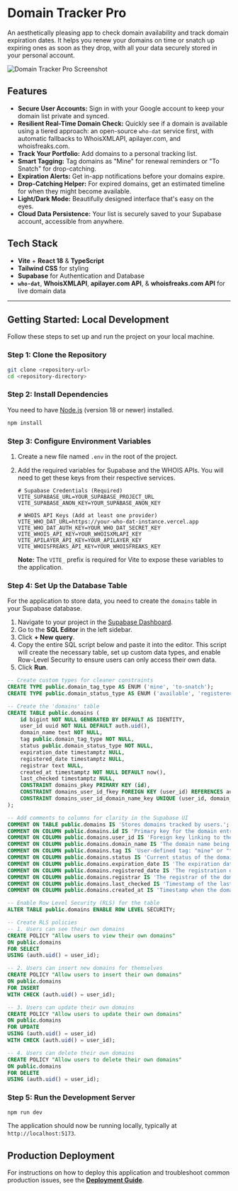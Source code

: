 # Domain Tracker Pro

An aesthetically pleasing app to check domain availability and track domain expiration dates. It helps you renew your domains on time or snatch up expiring ones as soon as they drop, with all your data securely stored in your personal account.

![Domain Tracker Pro Screenshot](https://picsum.photos/1200/600)

## Features

*   **Secure User Accounts:** Sign in with your Google account to keep your domain list private and synced.
*   **Resilient Real-Time Domain Check:** Quickly see if a domain is available using a tiered approach: an open-source `who-dat` service first, with automatic fallbacks to WhoisXMLAPI, apilayer.com, and whoisfreaks.com.
*   **Track Your Portfolio:** Add domains to a personal tracking list.
*   **Smart Tagging:** Tag domains as "Mine" for renewal reminders or "To Snatch" for drop-catching.
*   **Expiration Alerts:** Get in-app notifications before your domains expire.
*   **Drop-Catching Helper:** For expired domains, get an estimated timeline for when they might become available.
*   **Light/Dark Mode:** Beautifully designed interface that's easy on the eyes.
*   **Cloud Data Persistence:** Your list is securely saved to your Supabase account, accessible from anywhere.

## Tech Stack

*   **Vite** + **React 18** & **TypeScript**
*   **Tailwind CSS** for styling
*   **Supabase** for Authentication and Database
*   **`who-dat`**, **WhoisXMLAPI**, **apilayer.com API**, & **whoisfreaks.com API** for live domain data

---

## Getting Started: Local Development

Follow these steps to set up and run the project on your local machine.

### Step 1: Clone the Repository

```bash
git clone <repository-url>
cd <repository-directory>
```

### Step 2: Install Dependencies

You need to have [Node.js](https://nodejs.org/) (version 18 or newer) installed.

```bash
npm install
```

### Step 3: Configure Environment Variables

1.  Create a new file named `.env` in the root of the project.
2.  Add the required variables for Supabase and the WHOIS APIs. You will need to get these keys from their respective services.

    ```env
    # Supabase Credentials (Required)
    VITE_SUPABASE_URL=YOUR_SUPABASE_PROJECT_URL
    VITE_SUPABASE_ANON_KEY=YOUR_SUPABASE_ANON_KEY

    # WHOIS API Keys (Add at least one provider)
    VITE_WHO_DAT_URL=https://your-who-dat-instance.vercel.app
    VITE_WHO_DAT_AUTH_KEY=YOUR_WHO_DAT_SECRET_KEY
    VITE_WHOIS_API_KEY=YOUR_WHOISXMLAPI_KEY
    VITE_APILAYER_API_KEY=YOUR_APILAYER_KEY
    VITE_WHOISFREAKS_API_KEY=YOUR_WHOISFREAKS_KEY
    ```

    **Note:** The `VITE_` prefix is required for Vite to expose these variables to the application.

### Step 4: Set Up the Database Table

For the application to store data, you need to create the `domains` table in your Supabase database.

1.  Navigate to your project in the [Supabase Dashboard](https://app.supabase.com/).
2.  Go to the **SQL Editor** in the left sidebar.
3.  Click **+ New query**.
4.  Copy the entire SQL script below and paste it into the editor. This script will create the necessary table, set up custom data types, and enable Row-Level Security to ensure users can only access their own data.
5.  Click **Run**.

```sql
-- Create custom types for cleaner constraints
CREATE TYPE public.domain_tag_type AS ENUM ('mine', 'to-snatch');
CREATE TYPE public.domain_status_type AS ENUM ('available', 'registered', 'expired', 'dropped', 'unknown');

-- Create the 'domains' table
CREATE TABLE public.domains (
    id bigint NOT NULL GENERATED BY DEFAULT AS IDENTITY,
    user_id uuid NOT NULL DEFAULT auth.uid(),
    domain_name text NOT NULL,
    tag public.domain_tag_type NOT NULL,
    status public.domain_status_type NOT NULL,
    expiration_date timestamptz NULL,
    registered_date timestamptz NULL,
    registrar text NULL,
    created_at timestamptz NOT NULL DEFAULT now(),
    last_checked timestamptz NULL,
    CONSTRAINT domains_pkey PRIMARY KEY (id),
    CONSTRAINT domains_user_id_fkey FOREIGN KEY (user_id) REFERENCES auth.users (id) ON DELETE CASCADE,
    CONSTRAINT domains_user_id_domain_name_key UNIQUE (user_id, domain_name)
);

-- Add comments to columns for clarity in the Supabase UI
COMMENT ON TABLE public.domains IS 'Stores domains tracked by users.';
COMMENT ON COLUMN public.domains.id IS 'Primary key for the domain entry.';
COMMENT ON COLUMN public.domains.user_id IS 'Foreign key linking to the user who owns this entry.';
COMMENT ON COLUMN public.domains.domain_name IS 'The domain name being tracked.';
COMMENT ON COLUMN public.domains.tag IS 'User-defined tag: "mine" or "to-snatch".';
COMMENT ON COLUMN public.domains.status IS 'Current status of the domain.';
COMMENT ON COLUMN public.domains.expiration_date IS 'The expiration date of the domain.';
COMMENT ON COLUMN public.domains.registered_date IS 'The registration date of the domain.';
COMMENT ON COLUMN public.domains.registrar IS 'The registrar of the domain.';
COMMENT ON COLUMN public.domains.last_checked IS 'Timestamp of the last successful WHOIS check.';
COMMENT ON COLUMN public.domains.created_at IS 'Timestamp when the domain was added to the tracker.';

-- Enable Row Level Security (RLS) for the table
ALTER TABLE public.domains ENABLE ROW LEVEL SECURITY;

-- Create RLS policies
-- 1. Users can see their own domains
CREATE POLICY "Allow users to view their own domains"
ON public.domains
FOR SELECT
USING (auth.uid() = user_id);

-- 2. Users can insert new domains for themselves
CREATE POLICY "Allow users to insert their own domains"
ON public.domains
FOR INSERT
WITH CHECK (auth.uid() = user_id);

-- 3. Users can update their own domains
CREATE POLICY "Allow users to update their own domains"
ON public.domains
FOR UPDATE
USING (auth.uid() = user_id)
WITH CHECK (auth.uid() = user_id);

-- 4. Users can delete their own domains
CREATE POLICY "Allow users to delete their own domains"
ON public.domains
FOR DELETE
USING (auth.uid() = user_id);
```

### Step 5: Run the Development Server

```bash
npm run dev
```

The application should now be running locally, typically at `http://localhost:5173`.

## Production Deployment

For instructions on how to deploy this application and troubleshoot common production issues, see the **[Deployment Guide](./deployment.md)**.